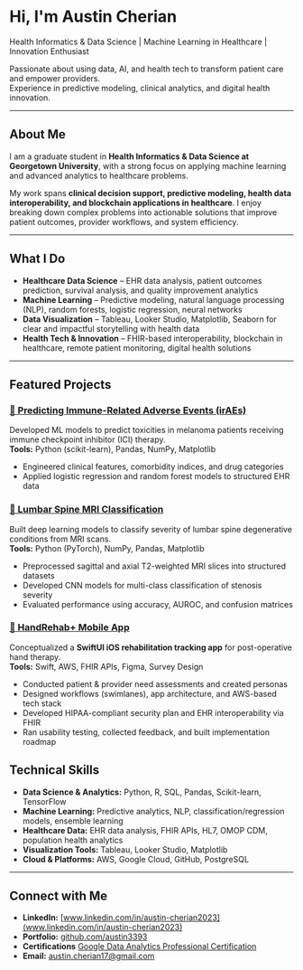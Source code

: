 # Hi, I'm Austin Cherian
Health Informatics & Data Science | Machine Learning in Healthcare | Innovation Enthusiast

Passionate about using data, AI, and health tech to transform patient care and empower providers.  
Experience in predictive modeling, clinical analytics, and digital health innovation.

---

## About Me
I am a graduate student in **Health Informatics & Data Science at Georgetown University**, with a strong focus on applying machine learning and advanced analytics to healthcare problems.  

My work spans **clinical decision support, predictive modeling, health data interoperability, and blockchain applications in healthcare**. I enjoy breaking down complex problems into actionable solutions that improve patient outcomes, provider workflows, and system efficiency.  

---

## What I Do
- **Healthcare Data Science** – EHR data analysis, patient outcomes prediction, survival analysis, and quality improvement analytics  
- **Machine Learning** – Predictive modeling, natural language processing (NLP), random forests, logistic regression, neural networks  
- **Data Visualization** – Tableau, Looker Studio, Matplotlib, Seaborn for clear and impactful storytelling with health data  
- **Health Tech & Innovation** – FHIR-based interoperability, blockchain in healthcare, remote patient monitoring, digital health solutions  

---

## Featured Projects
### [🧬 Predicting Immune-Related Adverse Events (irAEs)](https://github.com/austin3393/Predicting-Immune-Related-Adverse-Events-irAEs-)
Developed ML models to predict toxicities in melanoma patients receiving immune checkpoint inhibitor (ICI) therapy.  
**Tools:** Python (scikit-learn), Pandas, NumPy, Matplotlib  
- Engineered clinical features, comorbidity indices, and drug categories  
- Applied logistic regression and random forest models to structured EHR data

### [🧠 Lumbar Spine MRI Classification](https://github.com/austin3393/Lumbar-Spine-MRI-Classification-Using-Deep-Learning)  
Built deep learning models to classify severity of lumbar spine degenerative conditions from MRI scans.  
**Tools:** Python (PyTorch), NumPy, Pandas, Matplotlib  
- Preprocessed sagittal and axial T2-weighted MRI slices into structured datasets  
- Developed CNN models for multi-class classification of stenosis severity  
- Evaluated performance using accuracy, AUROC, and confusion matrices  

### [🏥 HandRehab+ Mobile App](https://github.com/austin3393/HandRehab-Mobile-App)
Conceptualized a **SwiftUI iOS rehabilitation tracking app** for post-operative hand therapy.  
**Tools:** Swift, AWS, FHIR APIs, Figma, Survey Design  

- Conducted patient & provider need assessments and created personas  
- Designed workflows (swimlanes), app architecture, and AWS-based tech stack  
- Developed HIPAA-compliant security plan and EHR interoperability via FHIR  
- Ran usability testing, collected feedback, and built implementation roadmap

## Technical Skills
- **Data Science & Analytics:** Python, R, SQL, Pandas, Scikit-learn, TensorFlow  
- **Machine Learning:** Predictive analytics, NLP, classification/regression models, ensemble learning  
- **Healthcare Data:** EHR data analysis, FHIR APIs, HL7, OMOP CDM, population health analytics  
- **Visualization Tools:** Tableau, Looker Studio, Matplotlib  
- **Cloud & Platforms:** AWS, Google Cloud, GitHub, PostgreSQL  

---

## Connect with Me
- **LinkedIn:** [www.linkedin.com/in/austin-cherian2023](www.linkedin.com/in/austin-cherian2023)  
- **Portfolio:** [github.com/austin3393](https://github.com/austin3393)
- **Certifications** [Google Data Analytics Professional Certification](images/Google_Certificate.jpg)
- **Email:** austin.cherian17@gmail.com  
